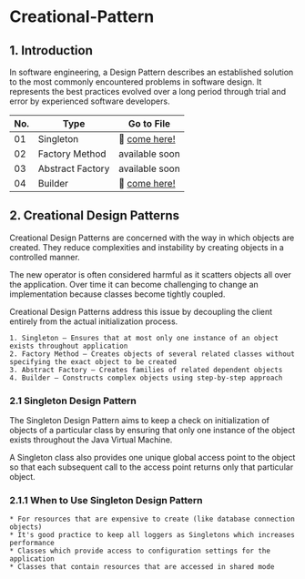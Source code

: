# Creational-Pattern

## 1. Introduction
In software engineering, a Design Pattern describes an established solution to the most commonly encountered problems in software design. It represents the best practices evolved over a long period through trial and error by experienced software developers.

No. | Type | Go to File
------------ | ------------- | -------------
01 | Singleton | :rocket: [come here!](https://github.com/Ardith24/Creational-Pattern/tree/master/SingletonPattern/src/singletonpattern) |
02 | Factory Method | available soon |
03 | Abstract Factory | available soon |
04 | Builder | :rocket: [come here!](https://github.com/Ardith24/Creational-Pattern/tree/master/SingletonPattern/src/builderpattern) |



## 2. Creational Design Patterns
Creational Design Patterns are concerned with the way in which objects are created. They reduce complexities and instability by creating objects in a controlled manner.

The new operator is often considered harmful as it scatters objects all over the application. Over time it can become challenging to change an implementation because classes become tightly coupled.

Creational Design Patterns address this issue by decoupling the client entirely from the actual initialization process.

    1. Singleton – Ensures that at most only one instance of an object exists throughout application
    2. Factory Method – Creates objects of several related classes without specifying the exact object to be created
    3. Abstract Factory – Creates families of related dependent objects
    4. Builder – Constructs complex objects using step-by-step approach

### 2.1 Singleton Design Pattern
The Singleton Design Pattern aims to keep a check on initialization of objects of a particular class by ensuring that only one instance of the object exists throughout the Java Virtual Machine.

A Singleton class also provides one unique global access point to the object so that each subsequent call to the access point returns only that particular object.

### 2.1.1 When to Use Singleton Design Pattern
    * For resources that are expensive to create (like database connection objects)
    * It's good practice to keep all loggers as Singletons which increases performance
    * Classes which provide access to configuration settings for the application
    * Classes that contain resources that are accessed in shared mode